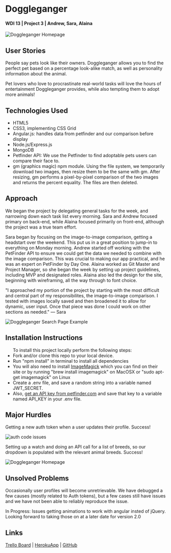 <h1>Doggleganger</h1>
<h4>WDI 13 | Project 3 | Andrew, Sara, Alaina</h4>

<img src="../img/screenshots/doggleganger-hp.png" alt="Doggleganger Homepage">

<h2>User Stories</h2>
<p>People say pets look like their owners. Doggleganger allows you to find the perfect pet based on a percentage look-alike match, as well as personality information about the animal.</p>
<p>Pet lovers who love to procrastinate real-world tasks will love the hours of entertainment Doggleganger provides, while also tempting them to adopt more animals!</p>

<h2>Technologies Used</h2>
<ul>
    <li>HTML5
    <li>CSS3, implementing CSS Grid</li>
    <li>Angular.js: handles data from petfinder and our comparison before display</li>
    <li>Node.js/Express.js</li>
    <li>MongoDB</li>
    <li>Petfinder API: We use the Petfinder to find adoptable pets users can compare their face to.</li>
    <li>gm (graphics magic) npm module. Using the file system, we temporarily download two images, then resize them to be the same with gm. After resizing, gm performs a pixel-by-pixel comparison of the two images and returns the percent equality. The files are then deleted.</li>
</ul>

<h2>Approach</h2>
<p>We began the project by delegating general tasks for the week, and narrowing down each task list every morning. Sara and Andrew focused primary on back-end, while Alaina focused primarily on front-end, although the project was a true team effort.</p>
<p>Sara began by focusing on the image-to-image comparison, getting a headstart over the weekend. This put us in a great position to jump-in to everything on Monday morning. Andrew started off working with the PetFinder API to ensure we could get the data we needed to combine with the image comparison. This was crucial to making our app practical, and he was an expert on PetFinder by Day One. Alaina worked as Git Master and Project Manager, so she began the week by setting up project guidelines, including MVP and designated roles. Alaina also led the design for the site, beginning with wireframing, all the way through to font choice.</p>
<p>"I approached my portion of the project by starting with the most difficult and central part of my responsibilites, the image-to-image comparison. I tested with images locally saved and then broadened it to allow for dynamic, user input. Once that piece was done I could work on other sections as needed." — Sara</p>

<img src="img/screenshots/doggleganger-search.png" alt="Doggleganger Search Page Example">
<br>
<h2>Installation Instructions</h2>
<ul>To install this project locally perform the following steps:
    <li>Fork and/or clone this repo to your local device.</li>
    <li>Run "npm install" in terminal to install all dependencies</li>
    <li>You will also need to install <a href="http://www.imagemagick.org/script/index.php">ImageMagick</a> which you can find on their site or by running "brew install imagemagick" on MacOSX or "sudo apt-get imagemagick" on Linux</li>
    <li>Create a .env file, and save a random string into a variable named JWT_SECRET.</li>
    <li>Also, <a href ="https://www.petfinder.com/developers/api-docs#keys">get an API key from petfinder.com</a> and save that key to a variable named API_KEY in your .env file.</li>
</ul>

<h2>Major Hurdles</h2>
<p>Getting a new auth token when a user updates their profile. Success!</p>
<img src="../img/screenshots/auth-code.png" alt="auth code issues">
<p>Setting up a watch and doing an API call for a list of breeds, so our dropdown is populated with the relevant animal breeds. Success!</p>
<img src="../img/screenshots/breeds-code.png" alt="Doggleganger Homepage">


<h2>Unsolved Problems</h2>
<p>Occasionally user profiles will become unretrievable. We have debugged a few causes (mostly related to Auth tokens), but a few cases still have issues and we have not been able to reliably reproduce the issue.</p>
<p>In Progress: Issues getting animations to work with angular insted of jQuery. Looking forward to taking those on at a later date for version 2.0</p>


<h2>Links</h2>
<a href="https://trello.com/b/VTSyaYEI/doggleganger">Trello Board</a> |
 <a href="https://doggleganger.herokuapp.com">HerokuApp</a> |
 <a href="https://github.com/alainabuzas/project-3">GitHub</a>
